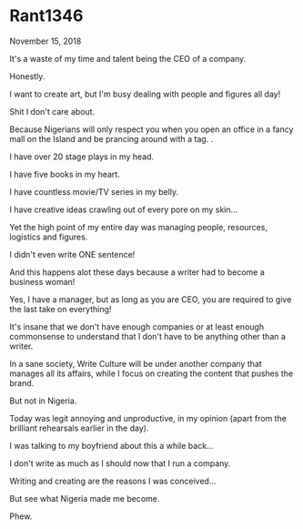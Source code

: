 # Rant1346



November 15, 2018

It's a waste of my time and talent being the CEO of a company. 

Honestly. 

I want to create art, but I'm busy dealing with people and figures all day!

Shit I don't care about.

Because Nigerians will only respect you when you open an office in a fancy mall on the Island and be prancing around with a tag.
.

I have over 20 stage plays in my head.

I have five books in my heart.

I have countless movie/TV series in my belly.

I have creative ideas crawling out of every pore on my skin... 

Yet the high point of my entire day was managing people, resources, logistics and figures.

I didn't even write ONE sentence! 

And this happens alot these days because a writer had to become a business woman!

Yes, I have a manager, but as long as you are CEO, you are required to give the last take on everything!

It's insane that we don't have enough companies or at least enough commonsense to understand that I don't have to be anything other than a writer.

In a sane society, Write Culture will be under another company that manages all its affairs, while I focus on creating the content that pushes the brand.

But not in Nigeria.

Today was legit annoying and unproductive, in my opinion (apart from the brilliant rehearsals earlier in the day).

I was talking to my boyfriend about this a while back... 

I don't write as much as I should now that I run a company.

Writing and creating are the reasons I was conceived...

But see what Nigeria made me become.

Phew.